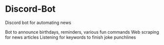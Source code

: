 # Discord-Bot
Discord bot for automating news

Bot to announce birthdays, reminders, various fun commands
Web scraping for news articles
Listening for keywords to finish joke punchlines
